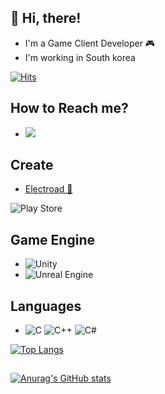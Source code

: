 ## 👋 Hi, there!
- I'm a Game Client Developer 🎮 
- I'm working in South korea

[![Hits](https://hits.seeyoufarm.com/api/count/incr/badge.svg?url=https%3A%2F%2Fgithub.com%2FLeeKangW%2Fhit-counter&count_bg=%2379C83D&title_bg=%23555555&icon=&icon_color=%23E7E7E7&title=hits&edge_flat=false)](https://hits.seeyoufarm.com)  

## How to Reach me?
- <a href="mailto:leegw1371@gmail.com"><img src="https://img.shields.io/badge/Gmail-d14836?style=flat-square&logo=Gmail&logoColor=white&link=mailto:leegw1371@gmail.com"/></a>

## Create
- [Electroad 📱](https://play.google.com/store/apps/details?id=com.NightOwlStudio.Electroad)   
<img alt="Play Store" src="https://img.shields.io/badge/Google_Play-414141?style=for-the-badge&logo=google-play&logoColor=white" />

## Game Engine
- <img alt="Unity" src ="https://img.shields.io/badge/Unity-000000.svg?&style=for-the-badge&logo=Unity&logoColor=White"/>
- <img alt="Unreal Engine" src="https://img.shields.io/badge/unrealengine-%23313131.svg?style=for-the-badge&logo=unrealengine&logoColor=white"/>

## Languages
- <img alt="C" src="https://img.shields.io/badge/c-%2300599C.svg?style=for-the-badge&logo=c&logoColor=white"/> <img alt="C++" src="https://img.shields.io/badge/c++-%2300599C.svg?style=for-the-badge&logo=c%2B%2B&logoColor=white"/> <img alt="C#" src="https://img.shields.io/badge/c%23-%23239120.svg?style=for-the-badge&logo=c-sharp&logoColor=white"/>

[![Top Langs](https://github-readme-stats.vercel.app/api/top-langs/?username=LeeKangW&layout=compact&langs_count=5)](https://github.com/anuraghazra/github-readme-stats)

##
[![Anurag's GitHub stats](https://github-readme-stats.vercel.app/api?username=LeeKangW&count_private=true&theme=great-gatsby&include_all_commits=true&show_icons=true)](https://github.com/anuraghazra/github-readme-stats)  



